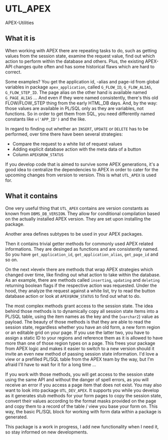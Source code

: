 # UTL_APEX
APEX-Utilities

## What it is
When working with APEX there are repeating tasks to do, such as getting values from the session state, examine the request value, find out which action to perform within the database and others. Plus, the existing APEX-API changes quite often and has some historical flaws which are hard to correct. 

Some examples? You get the application id, -alias and page-id from global variables in package `apex_application`, called `G_FLOW_ID`, `G_FLOW_ALIAS`, `G_FLOW_STEP_ID`. The page alias on the other hand is available named `G_PAGE_ALIAS` ... And even if they were named consistently, there's this old FLOW/FLOW_STEP thing from the early HTML_DB days. And, by the way: those values are available in PL/SQL only as they are variables, not functions. So in order to get them from SQL, you need differently named constants like `v('APP_ID')` and the like.

In regard to finding out whether an `INSERT`, `UPDATE` or `DELETE` has to be performed, over time there have been several strategies:

- Compare the request to a white list of request values
- Adding explicit database action with the meta data of a button
- Column `APEX$ROW_STATUS`

If you develop code that is aimed to survive some APEX generations, it's a good idea to centralize the dependencies to APEX in order to cater for the upcoming changes from version to version. This is what `UTL_APEX` is used for.

## What it contains
One very useful thing that `UTL_APEX` contains are version constants as known from `DBMS_DB_VERSION`. They allow for conditional compilation based on the actually installed APEX version. They are set upon installing the package.

Another area defines subtypes to be used in your APEX packages. 

Then it contains trivial getter methods for commonly used APEX related informations. They are desinged as functions and are consistently named. So you have `get_application_id`, `get_application_alias`, `get_page_id` and so on.

On the next »level« there are methods that wrap APEX strategies which changed over time, like finding out what action to take within the database. As an example, there are methods called `inserting`, `updating` and `deleting` returning boolean flags if the respective action was requested. Under the hood, they analyze the request against a white list, try to read the button database action or look at `APEX$ROW_STATUS` to find out what to do.

The most complex methods grant access to the session state. The idea behind those methods is to dynamically copy all session state items into a PL/SQL table, using the item names as the key and the (`varchar2`) value as payload. The beauty of those methods is that they are able to read the session state, regardless whether you have an old form, a new form region or an editable grid on your page. If you use the latter two, you have to assign a static ID to your regions and reference them as it is allowed to have more than one of those region types on a page. This frees your package from APEX logic and makes it easier to switch to a new version should it invite an even new method of passing session state information. I'd love a view or a prefilled PL/SQL table from the APEX team by the way, but I'm afraid I'll have to wait for it for a long time ...

If you work with those methods, you will get access to the session state using the same API and without the danger of spell errors, as you will receive an error if you access a page item that does not exist. You may also want to look into package `UTL_DEV_APEX`. It supports you while you develop as it generates stub methods for your form pages to copy the session state, convert their values according to the format masks provided on the page and copy them to a record of the table / view you base your form on. This way, the basic PL/SQL block for working with form data within a package is generated.

This package is a work in progress, I add new functionality when I need it, so stay informed on new developments.
